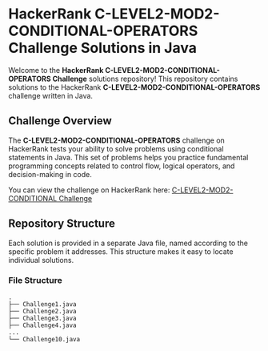 # HackerRank C-LEVEL2-MOD2-CONDITIONAL-OPERATORS Challenge Solutions in Java

Welcome to the **HackerRank C-LEVEL2-MOD2-CONDITIONAL-OPERATORS Challenge** solutions repository! This repository contains solutions to the HackerRank **C-LEVEL2-MOD2-CONDITIONAL-OPERATORS** challenge written in Java.

## Challenge Overview

The **C-LEVEL2-MOD2-CONDITIONAL-OPERATORS** challenge on HackerRank tests your ability to solve problems using conditional statements in Java. This set of problems helps you practice fundamental programming concepts related to control flow, logical operators, and decision-making in code.

You can view the challenge on HackerRank here: [C-LEVEL2-MOD2-CONDITIONAL Challenge](https://www.hackerrank.com/challenges/c-level2-mod2-conditional)

## Repository Structure

Each solution is provided in a separate Java file, named according to the specific problem it addresses. This structure makes it easy to locate individual solutions.

### File Structure

```plaintext
.
├── Challenge1.java
├── Challenge2.java
├── Challenge3.java
├── Challenge4.java
...
└── Challenge10.java
